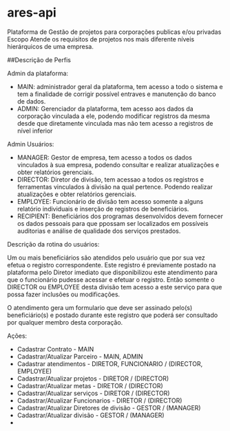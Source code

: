 # ares-api
Plataforma de Gestão de projetos para corporações publicas e/ou privadas
Escopo
Atende os requisitos de projetos nos mais diferente níveis hierárquicos de uma empresa.

##Descrição de Perfis

Admin da plataforma:
  - MAIN: administrador geral da plataforma, tem acesso a todo o sistema e tem a finalidade de corrigir possível entraves e manutenção do banco de dados.
  - ADMIN: Gerenciador da plataforma, tem acesso aos dados da corporação vinculada a ele, podendo modificar registros da mesma desde que diretamente vinculada mas não tem acesso a registros de nível inferior

Admin Usuários:
  - MANAGER: Gestor de empresa, tem acesso a todos os dados vinculados à sua empresa, podendo consultar e realizar atualizações e obter relatórios gerenciais.
  - DIRECTOR: Diretor de divisão, tem acessao a todos os registros e ferramentas vinculados à divisão na qual pertence. Podendo realizar atualizações e obter relatórios gerenciais.
  - EMPLOYEE: Funcionário de divisão tem acesso somente a alguns relatório individuais e inserção de registros de beneficiários.
  - RECIPIENT: Beneficiários dos programas desenvolvidos devem fornecer os dados pessoais para que ppossam ser localizados em possíveis auditorias e análise de qualidade dos serviços prestados.

Descrição da rotina do usuários:

Um ou mais beneficiários são atendidos pelo usuário que por sua vez efetua o registro correspondente. Este registro é previamente postado na plataforma pelo Diretor imediato que disponibilizou este atendimento para que o funcionário pudesse acessar e efetuar o registro.
Então somente o DIRECTOR ou EMPLOYEE desta divisão tem acesso a este serviço para que possa fazer inclusões ou modificações.

O atendimento gera um formulario que deve ser assinado pelo(s) beneficiário(s) e postado durante este registro que poderá ser consultado por qualquer membro desta corporação.

Ações:
- Cadastrar Contrato - MAIN
- Cadastrar/Atualizar Parceiro - MAIN, ADMIN
- Cadastrar atendimentos - DIRETOR, FUNCIONARIO / (DIRECTOR, EMPLOYEE)
- Cadastrar/Atualizar projetos - DIRETOR / (DIRECTOR)
- Cadastrar/Atualizar metas - DIRETOR / (DIRECTOR)
- Cadastrar/Atualizar serviços - DIRETOR / (DIRECTOR)
- Cadastrar/Atualizar Funcionarios - DIRETOR / (DIRECTOR)
- Cadastrar/Atualizar Diretores de divisão - GESTOR / (MANAGER)
- Cadastrar/Atualizar divisão - GESTOR / (MANAGER)
-  
